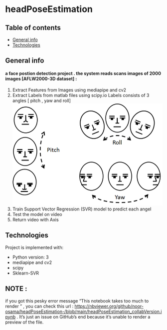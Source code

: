 # headPoseEstimation 

 
 ## Table of contents
* [General info](#general-info)
* [Technologies](#technologies)

## General info
#### a face postion detection project . the system reads scans images of 2000 images  [AFLW2000-3D dataset] :
1.	Extract Features from Images using mediapipe and cv2 
2.	Extract Labels from matlab files using scipy.io 
    Labels consists of 3 angles [ pitch , yaw and roll] 
    ![Screenshot](pyr.png)
3.	Train Support Vector Regression (SVR) model to predict each angel 
4.	Test the model on video 
5.	Return video with Axis 
 

## Technologies
Project is implemented with:
* Python version: 3
* mediapipe and cv2 
* scipy
* Sklearn-SVR 
 ## NOTE :
 if you got this pesky error message “This notebook takes too much to render ” , you can check this url : https://nbviewer.org/github/noor-osama/headPoseEstimation-/blob/main/headPoseEstimation_collabVersion.ipynb .
 It’s just an issue on GitHub’s end because it’s unable to render a preview of the file.
	
